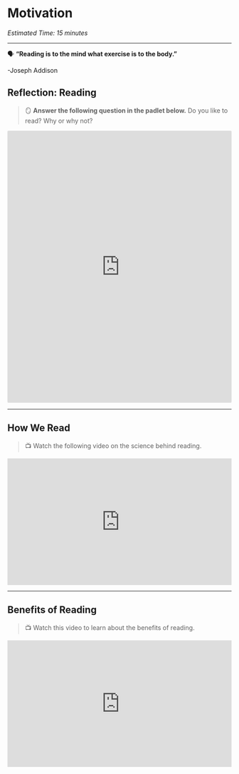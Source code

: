 # Motivation

*Estimated Time: 15 minutes*

---

<aside>
  
🗣 **“Reading is to the mind what exercise is to the body.”** 

-Joseph Addison
  
</aside>


## Reflection: Reading

> 🪞 **Answer the following question in the padlet below.**  Do you like to read? Why or why not?

<div style="border:1px solid rgba(0,0,0,0.1);border-radius:2px;box-sizing:border-box;overflow:hidden;position:relative;width:100%;background:#F4F4F4"><iframe src="https://padlet.com/embed/2qu2tvbc6nj4sk8j" frameborder="0" allow="camera;microphone;geolocation" style="width:100%;height:608px;display:block;padding:0;margin:0"></iframe></div>

---

## How We Read

> 📺 Watch the following video on the science behind reading.

<div style="position: relative; padding-bottom: 56.25%; height: 0;"><iframe src="https://www.youtube.com/embed/Wt7rR0MCYsg" title="YouTube video player" frameborder="0" allow="accelerometer; autoplay; clipboard-write; encrypted-media; gyroscope; picture-in-picture" allowfullscreen style="position: absolute; top: 0; left: 0; width: 100%; height: 100%;"></iframe></div>

---

## Benefits of Reading

> 📺 Watch this video to learn about the benefits of reading.

<div style="position: relative; padding-bottom: 56.25%; height: 0;"><iframe src="https://www.youtube.com/embed/6Py3j3OyRPM" title="YouTube video player" frameborder="0" allow="accelerometer; autoplay; clipboard-write; encrypted-media; gyroscope; picture-in-picture" allowfullscreen style="position: absolute; top: 0; left: 0; width: 100%; height: 100%;"></iframe></div>
